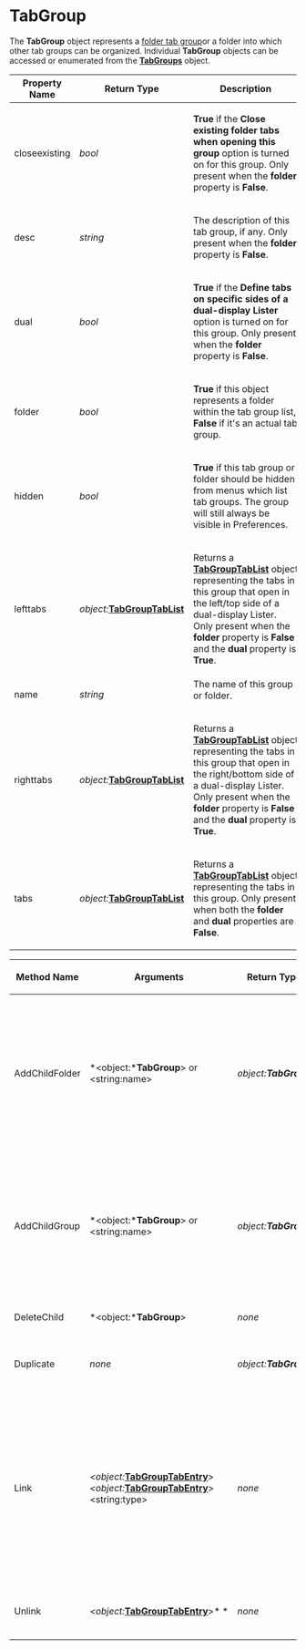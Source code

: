 # TabGroup

The **TabGroup** object represents a [folder tab group](/Manual/basic_concepts/the_lister/tabs/tab_groups.md)or a folder into which other tab groups can be organized. Individual **TabGroup** objects can be accessed or enumerated from the **[TabGroups](tabgroups.md)** object.

<table>
<thead><tr><th>
Property Name</th><th>
Return Type</th><th>
Description
</th></tr></thead><tbody><tr><td>
closeexisting</td><td>

*bool*</td><td>

**True** if the **Close existing folder tabs when opening this group** option is turned on for this group. Only present when the **folder** property is **False**.
</td></tr><tr><td>
desc</td><td>

*string*</td><td>

The description of this tab group, if any. Only present when the **folder** property is **False**.
</td></tr><tr><td>
dual</td><td>

*bool*</td><td>

**True** if the **Define tabs on specific sides of a dual-display Lister** option is turned on for this group. Only present when the **folder** property is **False**.
</td></tr><tr><td>
folder</td><td>

*bool*</td><td>

**True** if this object represents a folder within the tab group list, **False** if it's an actual tab group.
</td></tr><tr><td>
hidden</td><td>

*bool*</td><td>

**True** if this tab group or folder should be hidden from menus which list tab groups. The group will still always be visible in Preferences.
</td></tr><tr><td>
lefttabs</td><td>

*object:***[TabGroupTabList](tabgrouptablist.md)**</td><td>

Returns a **[TabGroupTabList](tabgrouptablist.md)** object representing the tabs in this group that open in the left/top side of a dual-display Lister. Only present when the **folder** property is **False** and the **dual** property is **True**.
</td></tr><tr><td>
name</td><td>

*string*</td><td>
The name of this group or folder.
</td></tr><tr><td>
righttabs</td><td>

*object:***[TabGroupTabList](tabgrouptablist.md)**</td><td>

Returns a **[TabGroupTabList](tabgrouptablist.md)** object representing the tabs in this group that open in the right/bottom side of a dual-display Lister. Only present when the **folder** property is **False** and the **dual** property is **True**.
</td></tr><tr><td>
tabs</td><td>

*object:***[TabGroupTabList](tabgrouptablist.md)**</td><td>

Returns a **[TabGroupTabList](tabgrouptablist.md)** object representing the tabs in this group. Only present when both the **folder** and **dual** properties are **False**.
</td></tr></tbody>
</table>

<table>
<thead><tr><th>
Method Name</th><th>

**Arguments**</th><th>
Return Type</th><th>
Description
</th></tr></thead><tbody><tr><td>
AddChildFolder</td><td>

*\<object:***TabGroup**\> or \<string:name\></td><td>

*object:**TabGroup***</td><td>

Adds a new sub-folder to this tab group folder. Only available when the **folder** property is **True**. You can either provide a **TabGroup** object (which itself has the folder property set to **True**) or the name for the new folder. If the operation succeeds a **TabGroup** object is returned which represents the new folder. If the operation fails **False** is returned.
</td></tr><tr><td>
AddChildGroup</td><td>

*\<object:***TabGroup**\> or \<string:name\></td><td>

*object:**TabGroup***</td><td>

Adds a new tab group to this tab group folder. Only available when the **folder** property is **True.** You can either provide a **TabGroup** object or the name for the new group. If the operation succeeds a **TabGroup** object is returned which represents the new tab group. If the operation fails **False** is returned.
</td></tr><tr><td>
DeleteChild</td><td>

*\<object:***TabGroup**\></td><td>

*none*</td><td>
Deletes the child item (folder or tab group).
</td></tr><tr><td>
Duplicate</td><td>

*none*</td><td>

*object:**TabGroup***</td><td>
Returns a duplicate of this tab group or folder. When it's returned the duplicate has not yet been added to a tab list.
</td></tr><tr><td>
Link</td><td>

*\<object:***[TabGroupTabEntry](tabgrouptabentry.md)**\>  
*\<object:***[TabGroupTabEntry](tabgrouptabentry.md)**\>  
\<string:type\></td><td>

*none*</td><td>

In a tab group that has specific left and right tabs specified, this method links together a tab from the left side and a tab from the right side. Only available if the **dual** property is set to **True**. You can provide **[TabGroupTabEntry](tabgrouptabentry.md)**objects or the index numbers of the tabs you want to link.

The optional *type* parameter can be set to **"slave"** to specify that the tabs should be slaved to each other.
</td></tr><tr><td>
Unlink</td><td>

*\<object:***[TabGroupTabEntry](tabgrouptabentry.md)**\>* *</td><td>

*none*</td><td>

Unlinks the specified tab from its partner. Only available if the **dual** property is set to **True**.
</td></tr></tbody>
</table>

